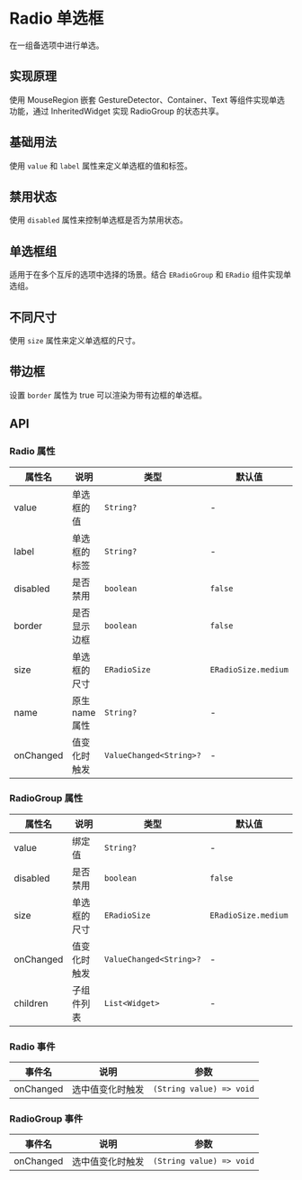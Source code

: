 # Radio 单选框

在一组备选项中进行单选。

## 实现原理

使用 MouseRegion 嵌套 GestureDetector、Container、Text 等组件实现单选功能，通过 InheritedWidget 实现 RadioGroup 的状态共享。

## 基础用法

使用 `value` 和 `label` 属性来定义单选框的值和标签。

<CodeView
  codeUrl="radio_page/radio_basic.dart"
  reviewUrl="radio/basic"
  height="100px"
/>

## 禁用状态

使用 `disabled` 属性来控制单选框是否为禁用状态。

<CodeView
  codeUrl="radio_page/radio_disable.dart"
  reviewUrl="radio/disable"
  height="200px"
/>

## 单选框组

适用于在多个互斥的选项中选择的场景。结合 `ERadioGroup` 和 `ERadio` 组件实现单选组。

<CodeView
  codeUrl="radio_page/radio_group.dart"
  reviewUrl="radio/group"
  height="100px"
/>

## 不同尺寸

使用 `size` 属性来定义单选框的尺寸。

<CodeView
  codeUrl="radio_page/radio_size.dart"
  reviewUrl="radio/size"
  height="300px"
/>

## 带边框

设置 `border` 属性为 true 可以渲染为带有边框的单选框。

<CodeView
  codeUrl="radio_page/radio_border.dart"
  reviewUrl="radio/border"
  height="100px"
/>

## API

### Radio 属性

| 属性名    | 说明           | 类型                | 默认值                |
| --------- | -------------- | ------------------- | --------------------- |
| value     | 单选框的值      | `String?`          | -                     |
| label     | 单选框的标签    | `String?`          | -                     |
| disabled  | 是否禁用       | `boolean`          | `false`              |
| border    | 是否显示边框    | `boolean`          | `false`              |
| size      | 单选框的尺寸    | `ERadioSize`       | `ERadioSize.medium`  |
| name      | 原生 name 属性 | `String?`          | -                     |
| onChanged | 值变化时触发    | `ValueChanged<String>?` | -                |

### RadioGroup 属性

| 属性名    | 说明           | 类型                | 默认值                |
| --------- | -------------- | ------------------- | --------------------- |
| value     | 绑定值         | `String?`          | -                     |
| disabled  | 是否禁用       | `boolean`          | `false`              |
| size      | 单选框的尺寸    | `ERadioSize`       | `ERadioSize.medium`  |
| onChanged | 值变化时触发    | `ValueChanged<String>?` | -                |
| children  | 子组件列表      | `List<Widget>`     | -                     |

### Radio 事件

| 事件名     | 说明           | 参数                     |
| ---------- | -------------- | ------------------------ |
| onChanged  | 选中值变化时触发 | `(String value) => void` |

### RadioGroup 事件

| 事件名     | 说明           | 参数                     |
| ---------- | -------------- | ------------------------ |
| onChanged  | 选中值变化时触发 | `(String value) => void` | 